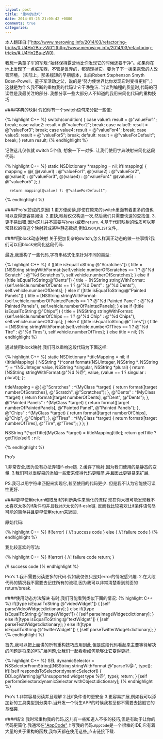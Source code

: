 ```yaml
---
layout: post
title: "重构的技巧"
date: 2014-05-25 21:00:42 +0800
comments: true
categories: 
---
```


本人翻译自:["http://www.merowing.info/2014/03/refactoring-tricks/#.U4Hn2Ba-zW0"](http://www.merowing.info/2014/03/refactoring-tricks/#.U4Hn2Ba-zW0).

我想一条童子军的军规:“始终保持露营地比你发现它的时候还要干净”。如果你在地上发现了一点脏东西，不管是谁弄的，都清理掉它。要为了下一拨来露营的人改善环境。（实际上，那条规矩的早期版本，出自Robert Stephenson Smyth Bden-Powell，童子军活动之父，说的是“努力使世界比你发现它时变得更好”。）
这就是为什么我不断的重构我的代码让它干净整洁.
当谈到编程的质量时,代码的可读性是我最关注的部分. 我想分享一些大部分人不知道的我用来简化代码的重构技巧.

####字典的映射
假如你有一个switch语句来分配一些值:

{% highlight C++ %}
switch(condition) {
          case value1:
              result = @"valueFor1";
          break;
          case value2:
              result = @"valueFor2";
          break;
          case value3:
              result = @"valueFor3";
          break;
          case value4:
              result = @"valueFor4";
          break;
          case value5:
              result = @"valueFor5";
          break;
          default:
              result = @"valueForDefault";
          break;
      }
      return result;
{% endhighlight %}

记住这儿仅仅就 switch 5个值, 想象一下一对多. 让我们使用字典映射来简化这段代码:

{% highlight C++ %}
static NSDictionary *mapping = nil;
      if(!mapping) {
          mapping = @{
              @(value1) : @"valueFor1",
              @(value2) : @"valueFor2",
              @(value3) : @"valueFor3",
              @(value4) : @"valueFor4"
              @(value5) : @"valueFor5"
          };
      }
      
      return mapping[@value] ?: @"valueForDefault";
{% endhighlight %}

####Pro's(赞成的原因)
1.更方便阅读,即使在原来的switch里面有着更多的值也可以变得更容易阅读.
2.更快,映射仅仅构造一次,然后我们只需要快速的查找值.
3.更不易出错,因为这儿并不需要写`break`或者`return`.
4.基于代码映射的性质可以非常轻松的将这个映射转成某种静态数据,例如`JSON`,`PLIST`文件,.

####用block动态映射
关于更加复杂的switch,怎么样真正动态的做一些事情?我们可以用block来简化这段代码.

最近,我重构了一些代码,字符串格式化来针对不同的类型:

{% highlight C++ %}
if ([title isEqualToString:@"Scratches"])
  {
      title = [NSString stringWithFormat:(self.vehicle.numberOfScratches == 1 ? @"%d Scratch" : @"%d Scratches"), self.vehicle.numberOfScratches];
  }
     else if ([title isEqualToString:@"Dents"])
  {
      title = [NSString stringWithFormat:(self.vehicle.numberOfDents == 1 ? @"%d Dent" : @"%d Dents"), self.vehicle.numberOfDents];
  }
  else if ([title isEqualToString:@"Painted Panels"])
  {
      title = [NSString stringWithFormat:(self.vehicle.numberOfPaintedPanels == 1 ? @"%d Painted Panel" : @"%d Painted Panels"), self.vehicle.numberOfPaintedPanels];
  }
  else if ([title isEqualToString:@"Chips"])
  {
      title = [NSString stringWithFormat:(self.vehicle.numberOfChips == 1 ? @"%d Chip" : @"%d Chips"), self.vehicle.numberOfChips];
  }
  else if ([title isEqualToString:@"Tires"])
  {
      title = [NSString stringWithFormat:(self.vehicle.numberOfTires == 1 ? @"%d Tire" : @"%d Tires"), self.vehicle.numberOfTires];
  }
  else title = nil;
{% endhighlight %}

通过使用block映射,我们可以重构这段代码为下面这样:

{% highlight C++ %}
static NSDictionary *titleMapping = nil;
if (!titleMapping) {
 NSString *(^const format)(NSUInteger, NSString *, NSString *) = ^(NSUInteger value, NSString *singular, NSString *plural) {
    return [NSString stringWithFormat:@"%d %@", value, (value == 1 ? singular : plural)];
  };

  titleMapping = @{
    @"Scratches" : ^(MyClass *target) {
      return format([target numberOfScratches], @"Scratch", @"Scratches");
    },
    @"Dents" : ^(MyClass *target) {
      return format([target numberOfDents], @"Dent", @"Dents");
    },
    @"Painted Panels" : ^(MyClass *target) {
      return format([target numberOfPaintedPanels], @"Painted Panel", @"Painted Panels");
    },
    @"Chips" : ^(MyClass *target) {
      return format([target numberOfChips], @"Chip", @"Chips");
    },
    @"Tires" : ^(MyClass *target) {
      return format([target numberOfTires], @"Tire", @"Tires");
    }
  };
}

  NSString *(^getTitle)(MyClass *target) = titleMapping[title];
  return getTitle ? getTitle(self) : nil;

{% endhighlight %}

Pro’s

1.非常安全,因为没有办法弄错if-else链.
2.缓存了映射,因为我们使用的是静态的变量.
3.我们可以很容易的添加一些宏来使得代码更精简,并且因此更容易来扩展.

PS.我可以用字符串匹配来实现它,甚至使用的代码更少. 但是我不认为它能使可读性更好.


####更早使用return和取反if的判断条件来简化的流程
现在你大概可能发现我不太喜欢太多的if条件句并且我`讨厌`太长的if-esle链. 反而我比较喜欢让if条件语句尽可能的简单并且更早使用return来返回.

原始代码:

{% highlight C++ %}
if(!error) {
  //! success code
} else {
  //! failure code
}
{% endhighlight %} 

我比较喜欢的写法:

{% highlight C++ %}
if(error) {
  //! failure code
  return;
}

//! success code
{% endhighlight %}

Pro's
1.我不需要阅读更多的代码.假如我仅仅只是对error的情况感兴趣.
2.在大段代码的情况我不需要去记住所有的流程,因为我可以非常清楚看到前面的return/break.


####使用动态方法解决
有时,我们可能看到类似下面的情况:
{% highlight C++ %}
if([type isEqualToString:@"videoWidget"]) {
  [self parseVideoWidget:dictionary];
} else
if([type isEqualToString:@"imageWidget"]) {
  [self parseImageWidget:dictionary];
} else
if([type isEqualToString:@"textWidget"]) {
  [self parseTextWidget:dictionary];
} else
if([type isEqualToString:@"twitterWidget"]) {
  [self parseTwitterWidget:dictionary];
}
{% endhighlight %}

首先,我可以把上面讲的所有重构技巧应用到此,但是这段代码看起来主要等待解决的问题是将来的可扩展问题,让我们一起看看如何能够让它变得更好.

{% highlight C++ %}
SEL dynamicSelector = NSSelectorFromString([NSString stringWithFormat:@"parse%@:", type]);
if(![self respondsToSelector:dynamicSelector]) {
  DDLogWarning(@"Unsupported widget type %@", type);
  return;
}
[self performSelector:dynamicSelector withObject:dictionary];
{% endhighlight %}

Pro's
1.非常容易阅读并且理解
2.比if条件语句更安全
3.更容易扩展,例如我可以添加新的工具类型到分类中.当开发一个衍生APP的时候我甚至都不需要去接触它的基础类.


####结论
我时常重构我的代码,这儿有一些知道人不多的技巧,但是有助于让你的代码更简化.我通常在["AppCode"](http://www.jetbrains.com/objc/)上写我的代码.`AppCode`是一个很棒的IDE,它有着大量的关于重构的函数,我每天都在使用这些,点击链接下载.